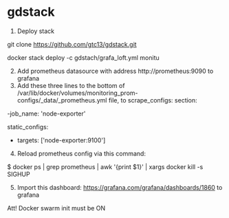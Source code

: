 # gdstack

1. Deploy stack

git clone https://github.com/gtc13/gdstack.git

docker stack deploy -c gdstach/grafa_loft.yml monitu

2. Add prometheus datasource with address http://prometheus:9090 to grafana
3. Add these three lines to the bottom of /var/lib/docker/volumes/monitoring_prom-configs/_data/_prometheus.yml file, to scrape_configs: section:

-job_name: 'node-exporter'

static_configs:
  - targets: ['node-exporter:9100']

4. Reload prometheus config via this command:

$ docker ps | grep prometheus | awk '{print $1}' | xargs docker kill -s SIGHUP
 
5. Import this dashboard: https://grafana.com/grafana/dashboards/1860 to grafana

Att! Docker swarm init must be ON

